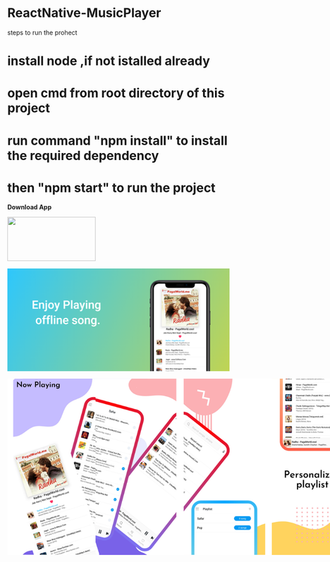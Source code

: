 # ReactNative-MusicPlayer



steps to run the prohect
# install node ,if not istalled already
# open cmd from root directory of this project
# run command "npm install" to install the required dependency
# then "npm start" to run the project








 <b style="margin-top:-20px">Download App</b>
<div style="width:100%;height:250;"> 
  <a href="https://play.google.com/store/apps/details?id=com.vion"> <img src="https://john-darke.co.uk/wp-content/uploads/2018/10/DOWNLOAD-PLAYSTORE-21.png.renditions.extra-small.png" width="200px" height="100px"/></a></div>
  
  ![](screenshots/image1.png)
  
  
<div style="display:flex;width:auto;height:auto;">
 <img src="screenshots/img1.png" width="200px" height="400px"/>
  <img src="screenshots/img2.png" width="200px" height="400px"/>
  <img src="screenshots/img3.png" width="200px" height="400px"/>
  <img src="screenshots/img4.png" width="200px" height="400px"/>
  <img src="screenshots/img5.png" width="200px" height="400px"/>
   
    
  <div>
    
    
  
    




